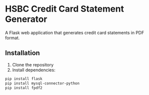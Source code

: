 # HSBC Credit Card Statement Generator

A Flask web application that generates credit card statements in PDF format.

## Installation

1. Clone the repository
2. Install dependencies:
```bash
pip install flask
pip install mysql-connector-python
pip install fpdf2